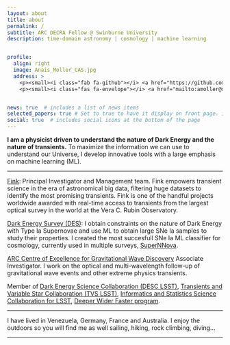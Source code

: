 ```yaml
---
layout: about
title: about
permalink: /
subtitle: ARC DECRA Fellow @ Swinburne University
description: time-domain astronomy | cosmology | machine learning


profile:
  align: right
  image: Anais_Moller_CAS.jpg
  address: >
    <p><small><i class="fab fa-github"></i> <a href="https://github.com/anaismoller"> @anaismoller</a></small></p>
    <p><small><i class="fas fa-envelope"></i> <a href="mailto:amoller@swin.edu.au">amoller@swin.edu.au</a></small></p>


news: true  # includes a list of news items
selected_papers: true # Set to true to have it display on front page. includes a list of papers marked as "selected={true}"
social: true  # includes social icons at the bottom of the page
---
```



**I am a physicist driven to understand the nature of Dark Energy and the nature of transients.** To maximize the information we can use to understand our Universe, I develop innovative tools with a large emphasis on machine learning (ML).

_ _ _ _ _
[Fink](http://fink-broker.org): Principal Investigator and Management team.
Fink empowers transient science in the era of astronomical big data, filtering huge datasets to identify the most promising transients. Fink is one of the handful projects worldwide awarded with real-time access to transients from the largest optical survey in the world at the Vera C. Rubin Observatory.

[Dark Energy Survey (DES)](http://www.darkenergysurvey.org): I obtain constraints on the nature of Dark Energy with Type Ia Supernovae and use ML to obtain large SNe Ia samples to study their properties. I created the most succesfull SNe Ia ML classifier for cosmology, currently used in multiple surveys, [SuperNNova](https://arxiv.org/abs/1901.06384). 

[ARC Centre of Excellence for Gravitational Wave Discovery](https://www.ozgrav.org) Associate Investigator. 
I  work on the optical and multi-wavelength follow-up of gravitational wave events and other extreme physics transients.

Member of [Dark Energy Science Collaboration (DESC LSST)](http://lsst-desc.org), [Transients and Variable Star Collaboration (TVS LSST)](https://lsst-tvssc.github.io), [Informatics and Statistics Science Collaboration for LSST](https://issc.science.lsst.org), [Deeper Wider Faster program](https://www.swinburne.edu.au/research/centres-groups-clinics/centre-for-astrophysics-supercomputing/our-research/data-intensive-astronomy-software-instrumentation/deeper-wider-faster-program/).


_ _ _ _ _


<p>I have lived in Venezuela, Germany, France and Australia. I enjoy the outdoors so you will find me as well sailing, hiking, rock climbing, diving... </p>

_ _ _ _ _

